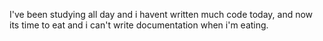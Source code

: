 I've been studying all day and i havent written much code today, and now its time to eat and i can't write documentation when i'm eating.
